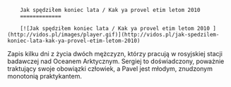 
        Jak spędziłem koniec lata / Kak ya provel etim letom 2010 
        =============
        
        [![Jak spędziłem koniec lata / Kak ya provel etim letom 2010 ](http://vidos.pl/images/player.gif)](http://vidos.pl/jak-spedzilem-koniec-lata-kak-ya-provel-etim-letom-2010)
        
        
 Zapis kilku dni z życia dwóch mężczyzn, którzy pracują w rosyjskiej stacji badawczej nad Oceanem Arktycznym. Sergiej to doświadczony, poważnie traktujący swoje obowiązki człowiek, a Pavel jest młodym, znudzonym monotonią praktykantem.
    